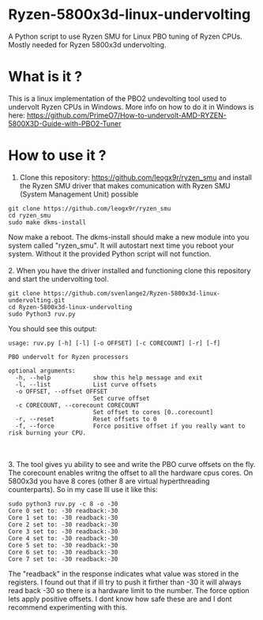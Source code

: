 # Ryzen-5800x3d-linux-undervolting
A Python script to use Ryzen SMU for Linux PBO tuning of Ryzen CPUs. Mostly needed for Ryzen 5800x3d undervolting.
# What is it ?
This is a linux implementation of the PBO2 undevolting tool used to undervolt Ryzen CPUs in Windows. More info on how to do it in Windows is here: https://github.com/PrimeO7/How-to-undervolt-AMD-RYZEN-5800X3D-Guide-with-PBO2-Tuner
# How to use it ?
1. Clone this repository: https://github.com/leogx9r/ryzen_smu and install the Ryzen SMU driver that makes comunication with Ryzen SMU (System Management Unit) possible
```pwsh
git clone https://github.com/leogx9r/ryzen_smu
cd ryzen_smu
sudo make dkms-install
```
Now make a reboot. The dkms-install should make a new module into you system called "ryzen_smu". It will autostart next time you reboot your system. Without it the provided Python script will not function.<br><br>
2. When you have the driver installed and functioning clone this repository and start the undervolting tool.
```pwsh
git clone https://github.com/svenlange2/Ryzen-5800x3d-linux-undervolting.git
cd Ryzen-5800x3d-linux-undervolting
sudo Python3 ruv.py
```
You should see this output:
```pwsh
usage: ruv.py [-h] [-l] [-o OFFSET] [-c CORECOUNT] [-r] [-f]

PBO undervolt for Ryzen processors

optional arguments:
  -h, --help            show this help message and exit
  -l, --list            List curve offsets
  -o OFFSET, --offset OFFSET
                        Set curve offset
  -c CORECOUNT, --corecount CORECOUNT
                        Set offset to cores [0..corecount]
  -r, --reset           Reset offsets to 0
  -f, --force           Force positive offset if you really want to risk burning your CPU.
```
<br><br>
3. The tool gives yu ability to see and write the PBO curve offsets on the fly. The corecount enables writng the offset to all the hardware cpus cores. On 5800x3d you have 8 cores (other 8 are virtual hyperthreading counterparts). So in my case Ill use it like this:
```pwsh
sudo python3 ruv.py -c 8 -o -30
Core 0 set to: -30 readback:-30
Core 1 set to: -30 readback:-30
Core 2 set to: -30 readback:-30
Core 3 set to: -30 readback:-30
Core 4 set to: -30 readback:-30
Core 5 set to: -30 readback:-30
Core 6 set to: -30 readback:-30
Core 7 set to: -30 readback:-30
```
The "readback" in the response indicates what value was stored in the registers. I found out that if ill try to push it firther than -30 it will always read back -30 so there is a hardware limit to the number.
The force option lets apply positive offsets. I dont know how safe these are and I dont recommend experimenting with this.
